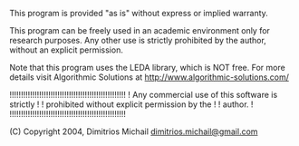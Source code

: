 
This program is provided "as is" without express or 
implied warranty.

This program can be freely used in an academic environment
only for research purposes. Any other use is strictly
prohibited by the author, without an explicit permission.

Note that this program uses the LEDA library, which is 
NOT free. For more details visit Algorithmic Solutions
at http://www.algorithmic-solutions.com/

!!!!!!!!!!!!!!!!!!!!!!!!!!!!!!!!!!!!!!!!!!!!!!!!!!!
! Any commercial use of this software is strictly !
! prohibited without explicit permission by the   !
! author.                                         !
!!!!!!!!!!!!!!!!!!!!!!!!!!!!!!!!!!!!!!!!!!!!!!!!!!!

(C) Copyright 2004, Dimitrios Michail <dimitrios.michail@gmail.com>


